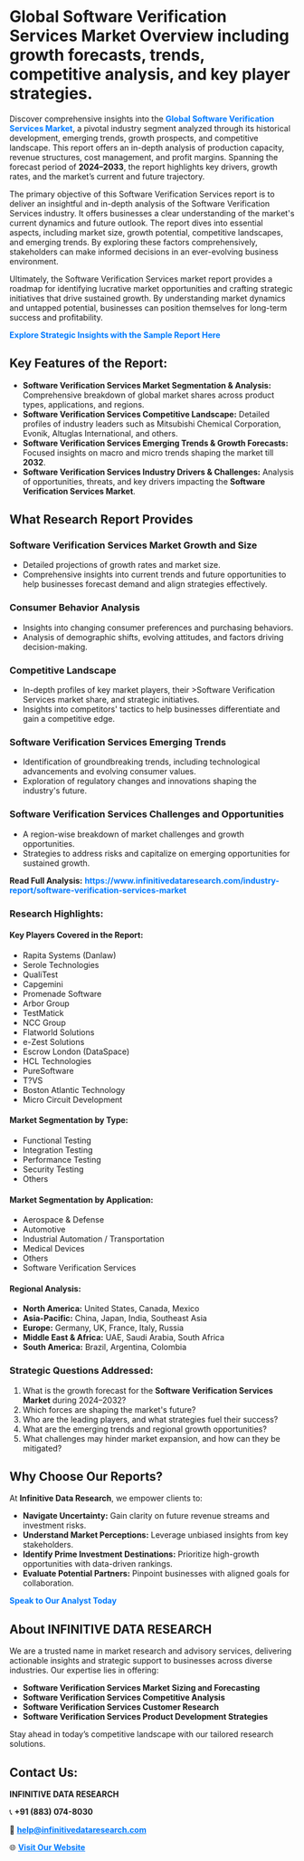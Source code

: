 <h1>Global Software Verification Services Market Overview including growth forecasts, trends, competitive analysis, and key player strategies.</h1>
<p>
Discover comprehensive insights into the 
<a href="https://www.infinitivedataresearch.com/industry-report/software-verification-services-market" rel="dofollow" style="color: #007BFF; text-decoration: none;"><strong>Global Software Verification Services Market</strong></a>, a pivotal industry segment analyzed through its historical development, emerging trends, growth prospects, and competitive landscape. This report offers an in-depth analysis of production capacity, revenue structures, cost management, and profit margins. Spanning the forecast period of <strong>2024–2033</strong>, the report highlights key drivers, growth rates, and the market’s current and future trajectory.
</p>
<p>
The primary objective of this Software Verification Services report is to deliver an insightful and in-depth analysis of the Software Verification Services industry. It offers businesses a clear understanding of the market's current dynamics and future outlook. The report dives into essential aspects, including market size, growth potential, competitive landscapes, and emerging trends. By exploring these factors comprehensively, stakeholders can make informed decisions in an ever-evolving business environment.
</p>
<p>
Ultimately, the Software Verification Services market report provides a roadmap for identifying lucrative market opportunities and crafting strategic initiatives that drive sustained growth. By understanding market dynamics and untapped potential, businesses can position themselves for long-term success and profitability.
</p>
<p>
<a href="https://www.infinitivedataresearch.com/request-sample/reportId=103543" style="color: #007BFF; text-decoration: none;"><strong>Explore Strategic Insights with the Sample Report Here</strong></a>
</p>

<h2>Key Features of the Report:</h2>
<ul>
<li><strong>Software Verification Services Market Segmentation & Analysis:</strong> Comprehensive breakdown of global market shares across product types, applications, and regions.</li>
<li><strong>Software Verification Services Competitive Landscape:</strong> Detailed profiles of industry leaders such as Mitsubishi Chemical Corporation, Evonik, Altuglas International, and others.</li>
<li><strong>Software Verification Services Emerging Trends & Growth Forecasts:</strong> Focused insights on macro and micro trends shaping the market till <strong>2032</strong>.</li>
<li><strong>Software Verification Services Industry Drivers & Challenges:</strong> Analysis of opportunities, threats, and key drivers impacting the <strong>Software Verification Services Market</strong>.</li>
</ul>

<h2>What Research Report Provides</h2>
<h3>Software Verification Services Market Growth and Size</h3>
<ul>
<li>Detailed projections of growth rates and market size.</li>
<li>Comprehensive insights into current trends and future opportunities to help businesses forecast demand and align strategies effectively.</li>
</ul>

<h3>Consumer Behavior Analysis</h3>
<ul>
<li>Insights into changing consumer preferences and purchasing behaviors.</li>
<li>Analysis of demographic shifts, evolving attitudes, and factors driving decision-making.</li>
</ul>

<h3>Competitive Landscape</h3>
<ul>
<li>In-depth profiles of key market players, their >Software Verification Services market share, and strategic initiatives.</li>
<li>Insights into competitors' tactics to help businesses differentiate and gain a competitive edge.</li>
</ul>

<h3>Software Verification Services Emerging Trends</h3>
<ul>
<li>Identification of groundbreaking trends, including technological advancements and evolving consumer values.</li>
<li>Exploration of regulatory changes and innovations shaping the industry's future.</li>
</ul>

<h3>Software Verification Services Challenges and Opportunities</h3>
<ul>
<li>A region-wise breakdown of market challenges and growth opportunities.</li>
<li>Strategies to address risks and capitalize on emerging opportunities for sustained growth.</li>
</ul>
<p><strong>Read Full Analysis:</strong> <a href="https://www.infinitivedataresearch.com/industry-report/software-verification-services-market" rel="dofollow" style="color: #007BFF; text-decoration: none;"><strong>https://www.infinitivedataresearch.com/industry-report/software-verification-services-market</strong></a></p>
<h3>Research Highlights:</h3>
<h4>Key Players Covered in the Report:</h4>
<ul><li>Rapita Systems (Danlaw)</li><li>Serole Technologies</li><li>QualiTest</li><li>Capgemini</li><li>Promenade Software</li><li>Arbor Group</li><li>TestMatick</li><li>NCC Group</li><li>Flatworld Solutions</li><li>e-Zest Solutions</li><li>Escrow London (DataSpace)</li><li>HCL Technologies</li><li>PureSoftware</li><li>T?VS</li><li>Boston Atlantic Technology</li><li>Micro Circuit Development</li></ul>
<h4>Market Segmentation by Type:</h4>
<ul><li>Functional Testing</li><li>Integration Testing</li><li>Performance Testing</li><li>Security Testing</li><li>Others</li></ul>
<h4>Market Segmentation by Application:</h4>
<ul><li>Aerospace &amp; Defense</li><li>Automotive</li><li>Industrial Automation / Transportation</li><li>Medical Devices</li><li>Others</li><li>Software Verification Services</li></ul>

<h4>Regional Analysis:</h4>
<ul>
<li><strong>North America:</strong> United States, Canada, Mexico</li>
<li><strong>Asia-Pacific:</strong> China, Japan, India, Southeast Asia</li>
<li><strong>Europe:</strong> Germany, UK, France, Italy, Russia</li>
<li><strong>Middle East & Africa:</strong> UAE, Saudi Arabia, South Africa</li>
<li><strong>South America:</strong> Brazil, Argentina, Colombia</li>
</ul>

<h3>Strategic Questions Addressed:</h3>
<ol>
<li>What is the growth forecast for the <strong>Software Verification Services Market</strong> during 2024–2032?</li>
<li>Which forces are shaping the market's future?</li>
<li>Who are the leading players, and what strategies fuel their success?</li>
<li>What are the emerging trends and regional growth opportunities?</li>
<li>What challenges may hinder market expansion, and how can they be mitigated?</li>
</ol>

<h2>Why Choose Our Reports?</h2>
<p>At <strong>Infinitive Data Research</strong>, we empower clients to:</p>
<ul>
<li><strong>Navigate Uncertainty:</strong> Gain clarity on future revenue streams and investment risks.</li>
<li><strong>Understand Market Perceptions:</strong> Leverage unbiased insights from key stakeholders.</li>
<li><strong>Identify Prime Investment Destinations:</strong> Prioritize high-growth opportunities with data-driven rankings.</li>
<li><strong>Evaluate Potential Partners:</strong> Pinpoint businesses with aligned goals for collaboration.</li>
</ul>
<p><a href="https://www.infinitivedataresearch.com/industry-report/software-verification-services-market" rel="dofollow" style="color: #007BFF; text-decoration: none;"><strong>Speak to Our Analyst Today</strong></a></p>

<h2>About INFINITIVE DATA RESEARCH</h2>
<p>We are a trusted name in market research and advisory services, delivering actionable insights and strategic support to businesses across diverse industries. Our expertise lies in offering:</p>
<ul>
<li><strong>Software Verification Services Market Sizing and Forecasting</strong></li>
<li><strong>Software Verification Services Competitive Analysis</strong></li>
<li><strong>Software Verification Services Customer Research</strong></li>
<li><strong>Software Verification Services Product Development Strategies</strong></li>
</ul>
<p>Stay ahead in today’s competitive landscape with our tailored research solutions.</p>

<h2>Contact Us:</h2>
<p><strong>INFINITIVE DATA RESEARCH</strong></p>
<p>📞 <strong>+91 (883) 074-8030</strong></p>
<p>📧 <strong><a href="mailto:help@infinitivedataresearch.com" style="color: #007BFF;">help@infinitivedataresearch.com</a></strong></p>
<p>🌐 <strong><a href="https://www.infinitivedataresearch.com" rel="dofollow" style="color: #007BFF;">Visit Our Website</a></strong></p>